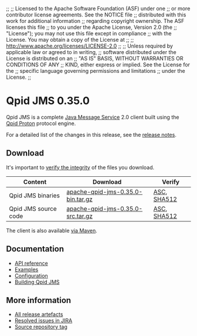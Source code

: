 ;;
;; Licensed to the Apache Software Foundation (ASF) under one
;; or more contributor license agreements.  See the NOTICE file
;; distributed with this work for additional information
;; regarding copyright ownership.  The ASF licenses this file
;; to you under the Apache License, Version 2.0 (the
;; "License"); you may not use this file except in compliance
;; with the License.  You may obtain a copy of the License at
;;
;;   http://www.apache.org/licenses/LICENSE-2.0
;;
;; Unless required by applicable law or agreed to in writing,
;; software distributed under the License is distributed on an
;; "AS IS" BASIS, WITHOUT WARRANTIES OR CONDITIONS OF ANY
;; KIND, either express or implied.  See the License for the
;; specific language governing permissions and limitations
;; under the License.
;;

# Qpid JMS 0.35.0

Qpid JMS is a complete [Java Message Service][jms] 2.0 client built
using the [Qpid Proton]({{site_url}}/proton/index.html) protocol engine.

For a detailed list of the changes in this release, see the [release
notes](release-notes.html).

[jms]: http://en.wikipedia.org/wiki/Java_Message_Service

## Download

It's important to [verify the
integrity]({{site_url}}/download.html#verify-what-you-download) of the
files you download.

| Content | Download | Verify |
|---------|----------|--------|
| Qpid JMS binaries | [apache-qpid-jms-0.35.0-bin.tar.gz](http://archive.apache.org/dist/qpid/jms/0.35.0/apache-qpid-jms-0.35.0-bin.tar.gz) | [ASC](https://archive.apache.org/dist/qpid/jms/0.35.0/apache-qpid-jms-0.35.0-bin.tar.gz.asc), [SHA512](https://archive.apache.org/dist/qpid/jms/0.35.0/apache-qpid-jms-0.35.0-bin.tar.gz.sha512) |
| Qpid JMS source code | [apache-qpid-jms-0.35.0-src.tar.gz](http://archive.apache.org/dist/qpid/jms/0.35.0/apache-qpid-jms-0.35.0-src.tar.gz) | [ASC](https://archive.apache.org/dist/qpid/jms/0.35.0/apache-qpid-jms-0.35.0-src.tar.gz.asc), [SHA512](https://archive.apache.org/dist/qpid/jms/0.35.0/apache-qpid-jms-0.35.0-src.tar.gz.sha512) |

The client is also available [via Maven]({{site_url}}/maven.html).

## Documentation


<div class="two-column" markdown="1">

 - [API reference](http://docs.oracle.com/javaee/7/api/javax/jms/package-summary.html)
 - [Examples](https://github.com/apache/qpid-jms/tree/0.35.0/qpid-jms-examples)
 - [Configuration](docs/index.html)
 - [Building Qpid JMS](building.html)

</div>


## More information

 - [All release artefacts](http://archive.apache.org/dist/qpid/jms/0.35.0)
 - [Resolved issues in JIRA](https://issues.apache.org/jira/issues/?jql=project+%3D+QPIDJMS+AND+fixVersion+%3D+%270.35.0%27+AND+resolution+%3D+%27fixed%27+ORDER+BY+priority+DESC)
 - [Source repository tag](https://gitbox.apache.org/repos/asf/qpid-jms.git/tree/refs/tags/0.35.0)

<script type="text/javascript">
  _deferredFunctions.push(function() {
      if ("0.35.0" === "{{current_jms_release}}") {
          _modifyCurrentReleaseLinks();
      }
  });
</script>